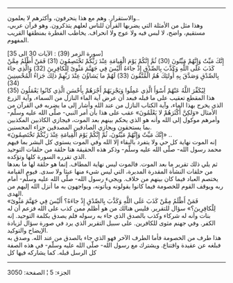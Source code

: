 ------------------------------------------------------------------------

والاستقرار. وهم مع هذا ينحرفون، وأكثرهم لا يعلمون..  
وهذا مثل من الأمثلة التي يضربها القرآن للناس لعلهم يتذكرون. وهو قرآن
عربي، مستقيم، واضح، لا لبس فيه ولا عوج ولا انحراف. يخاطب الفطرة بمنطقها
القريب المفهوم.  
  
\[سورة الزمر (39) : الآيات 30 الى 35\]  
إِنَّكَ مَيِّتٌ وَإِنَّهُمْ مَيِّتُونَ (30) ثُمَّ إِنَّكُمْ يَوْمَ الْقِيامَةِ عِنْدَ رَبِّكُمْ تَخْتَصِمُونَ (31) فَمَنْ
أَظْلَمُ مِمَّنْ كَذَبَ عَلَى اللَّهِ وَكَذَّبَ بِالصِّدْقِ إِذْ جاءَهُ أَلَيْسَ فِي جَهَنَّمَ مَثْوىً لِلْكافِرِينَ
(32) وَالَّذِي جاءَ بِالصِّدْقِ وَصَدَّقَ بِهِ أُولئِكَ هُمُ الْمُتَّقُونَ (33) لَهُمْ ما يَشاؤُنَ عِنْدَ
رَبِّهِمْ ذلِكَ جَزاءُ الْمُحْسِنِينَ (34)  
لِيُكَفِّرَ اللَّهُ عَنْهُمْ أَسْوَأَ الَّذِي عَمِلُوا وَيَجْزِيَهُمْ أَجْرَهُمْ بِأَحْسَنِ الَّذِي كانُوا يَعْمَلُونَ
(35)  
هذا المقطع تعقيب على ما قبله فبعد أن عرض آية الماء النازل من السماء،
وآية الزرع الذي يخرج بهذا الماء، وآية الكتاب النازل من عند الله وأشار
إلى ما يضربه في القرآن من الأمثال «وَلكِنَّ أَكْثَرَهُمْ لا يَعْلَمُونَ» عقب على هذا
بأن أمر النبي- صلّى الله عليه وسلّم- وأمرهم موكول إلى الله وأنه هو الذي
يحكم بينهم بعد الموت، فيجازي الكاذبين المكذبين بما يستحقون ويجازي
الصادقين المصدقين جزاء المحسنين.  
«إِنَّكَ مَيِّتٌ وَإِنَّهُمْ مَيِّتُونَ، ثُمَّ إِنَّكُمْ يَوْمَ الْقِيامَةِ عِنْدَ رَبِّكُمْ تَخْتَصِمُونَ» ..  
إنه الموت نهاية كل حي ولا يتفرد بالبقاء إلا الله وفي الموت يستوي كل
البشر بما فيهم محمد رسول الله- صلّى الله عليه وسلّم- وذكر هذه الحقيقة هنا
حلقة من حلقات التوحيد الذي تقرره السورة كلها وتؤكده.  
ثم يلي ذلك تقرير ما بعد الموت. فالموت ليس نهاية المطاف. إنما هو حلقة لها
ما بعدها من حلقات النشأة المقدرة المدبرة، التي ليس شيء منها عبثا ولا
سدى. فيوم القيامة يختصم العباد فيما كان بينهم من خلاف. ويجيء رسول الله-
صلّى الله عليه وسلّم- أمام ربه ويوقف القوم للخصومة فيما كانوا يقولونه
ويأتونه، ويواجهون به ما أنزل الله إليهم من الهدى.  
«فَمَنْ أَظْلَمُ مِمَّنْ كَذَبَ عَلَى اللَّهِ وَكَذَّبَ بِالصِّدْقِ إِذْ جاءَهُ؟ أَلَيْسَ فِي جَهَنَّمَ مَثْوىً
لِلْكافِرِينَ؟» سؤال للتقرير. فليس هنالك من هو أظلم ممن كذب على الله فزعم أن
له بنات وأنه له شركاء وكذب بالصدق الذي جاء به رسوله فلم يصدق بكلمة
التوحيد. إنه الكفر. وفي جهنم مثوى للكافرين. على سبيل التقرير الذي يرد في
صورة سؤال لزيادة الإيضاح والتوكيد.  
هذا طرف من الخصومة فأما الطرف الآخر فهو الذي جاء بالصدق من عند الله.
وصدق به فبلغه عن عقيدة واقتناع. ويشترك مع رسول الله- صلّى الله عليه وسلّم-
في هذه الصفة كل الرسل قبله. كما يشاركه فيها كل

------------------------------------------------------------------------

الجزء: 5 ¦ الصفحة: 3050
